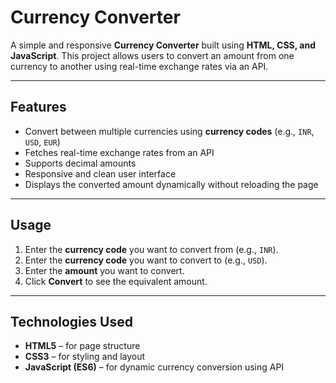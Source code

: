 # Currency Converter

A simple and responsive **Currency Converter** built using **HTML, CSS, and JavaScript**. This project allows users to convert an amount from one currency to another using real-time exchange rates via an API.

---

## Features

- Convert between multiple currencies using **currency codes** (e.g., `INR`, `USD`, `EUR`)  
- Fetches real-time exchange rates from an API  
- Supports decimal amounts  
- Responsive and clean user interface  
- Displays the converted amount dynamically without reloading the page  

---

## Usage

1. Enter the **currency code** you want to convert from (e.g., `INR`).  
2. Enter the **currency code** you want to convert to (e.g., `USD`).  
3. Enter the **amount** you want to convert.  
4. Click **Convert** to see the equivalent amount.

---

## Technologies Used

- **HTML5** – for page structure  
- **CSS3** – for styling and layout  
- **JavaScript (ES6)** – for dynamic currency conversion using API




